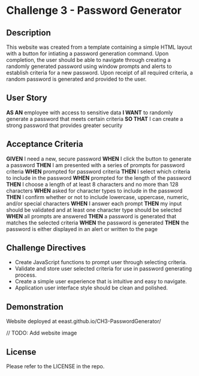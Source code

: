 # Challenge 3 - Password Generator

## Description

This website was created from a template containing a simple HTML layout with a button for intiating a password generation command. Upon completion, the user should be able to navigate through creating a randomly generated password using window prompts and alerts to establish criteria for a new password. Upon receipt of all required criteria, a random password is generated and provided to the user.

## User Story

**AS AN** employee with access to sensitive data
**I WANT** to randomly generate a password that meets certain criteria
**SO THAT** I can create a strong password that provides greater security

## Acceptance Criteria

**GIVEN** I need a new, secure password
**WHEN** I click the button to generate a password
**THEN** I am presented with a series of prompts for password criteria
**WHEN** prompted for password criteria
**THEN** I select which criteria to include in the password
**WHEN** prompted for the length of the password
**THEN** I choose a length of at least 8 characters and no more than 128 characters
**WHEN** asked for character types to include in the password
**THEN** I confirm whether or not to include lowercase, uppercase, numeric, and/or special characters
**WHEN** I answer each prompt
**THEN** my input should be validated and at least one character type should be selected
**WHEN** all prompts are answered
**THEN** a password is generated that matches the selected criteria
**WHEN** the password is generated
**THEN** the password is either displayed in an alert or written to the page

## Challenge Directives

* Create JavaScript functions to prompt user through selecting criteria.
* Validate and store user selected criteria for use in password generating process.
* Create a simple user experience that is intuitive and easy to navigate.
* Application user interface style should be clean and polished.

## Demonstration

Website deployed at eeast.github.io/CH3-PasswordGenerator/

// TODO: Add website image

## License

Please refer to the LICENSE in the repo.
